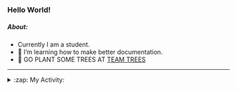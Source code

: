### Hello World!

##### About:
- Currently I am a student.
- 🌱 I’m learning how to make better documentation.
- 🌱 GO PLANT SOME TREES AT [TEAM TREES](https://teamtrees.org/)

---
<details>
  <summary>:zap: My Activity:</summary>
  
<!--START_SECTION:waka-->
![Code Time](http://img.shields.io/badge/Code%20Time-1%2C077%20hrs%2042%20mins-blue)

**I'm a Night 🦉** 

```text
🌞 Morning                1590 commits        ██░░░░░░░░░░░░░░░░░░░░░░░   09.97 % 
🌆 Daytime                5128 commits        ████████░░░░░░░░░░░░░░░░░   32.14 % 
🌃 Evening                4710 commits        ███████░░░░░░░░░░░░░░░░░░   29.52 % 
🌙 Night                  4527 commits        ███████░░░░░░░░░░░░░░░░░░   28.37 % 
```
📅 **I'm Most Productive on Wednesday** 

```text
Monday                   2341 commits        ████░░░░░░░░░░░░░░░░░░░░░   14.67 % 
Tuesday                  1974 commits        ███░░░░░░░░░░░░░░░░░░░░░░   12.37 % 
Wednesday                3658 commits        ██████░░░░░░░░░░░░░░░░░░░   22.93 % 
Thursday                 2242 commits        ████░░░░░░░░░░░░░░░░░░░░░   14.05 % 
Friday                   1576 commits        ██░░░░░░░░░░░░░░░░░░░░░░░   09.88 % 
Saturday                 1453 commits        ██░░░░░░░░░░░░░░░░░░░░░░░   09.11 % 
Sunday                   2711 commits        ████░░░░░░░░░░░░░░░░░░░░░   16.99 % 
```


📊 **This Week I Spent My Time On** 

```text
🔥 Editors: 
VS Code                  8 hrs 54 mins       █████████████████████████   100.00 % 

🐱‍💻 Projects: 
CSF22                    5 hrs 20 mins       ███████████████░░░░░░░░░░   60.05 % 
praise                   3 hrs 33 mins       ██████████░░░░░░░░░░░░░░░   39.95 % 
```


 Last Updated on 25/03/2023 23:07:38 UTC
<!--END_SECTION:waka-->
</details>
